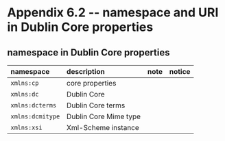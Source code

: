 # Appendix 6.2 -- namespace and URI in Dublin Core properties
## namespace in Dublin Core properties
| namespace | description | note | notice |
| :-- | :-- | :-- | :-- |
| `xmlns:cp` | core properties | | |
| `xmlns:dc` | Dublin Core | | |
| `xmlns:dcterms` | Dublin Core terms | | |
| `xmlns:dcmitype` | Dublin Core Mime type | | |
| `xmlns:xsi` | Xml-Scheme instance | | |

